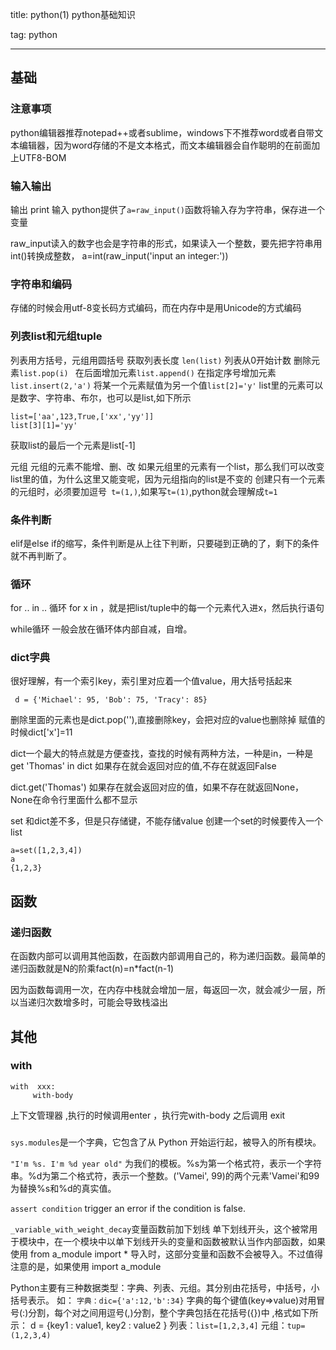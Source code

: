 title: python(1) python基础知识

tag: python

---
## 基础
### 注意事项
python编辑器推荐notepad++或者sublime，windows下不推荐word或者自带文本编辑器，因为word存储的不是文本格式，而文本编辑器会自作聪明的在前面加上UTF8-BOM

### 输入输出
输出 print
输入 python提供了`a=raw_input()`函数将输入存为字符串，保存进一个变量
<!-- more -->
raw_input读入的数字也会是字符串的形式，如果读入一个整数，要先把字符串用int()转换成整数， a=int(raw_input('input an integer:'))

### 字符串和编码
存储的时候会用utf-8变长码方式编码，而在内存中是用Unicode的方式编码

### 列表list和元组tuple
列表用方括号，元组用圆括号
获取列表长度 `len(list)`
列表从0开始计数
删除元素`list.pop(i) `
在后面增加元素`list.append()`
在指定序号增加元素`list.insert(2,'a')`
将某一个元素赋值为另一个值`list[2]='y'`
list里的元素可以是数字、字符串、布尔，也可以是list,如下所示
```
list=['aa',123,True,['xx','yy']]
list[3][1]='yy'
```
获取list的最后一个元素是list[-1]

元组
元组的元素不能增、删、改
如果元组里的元素有一个list，那么我们可以改变list里的值，为什么这里又能变呢，因为元组指向的list是不变的
创建只有一个元素的元组时，必须要加逗号` t=(1,)`,如果写`t=(1)`,python就会理解成`t=1`

### 条件判断
elif是else if的缩写，条件判断是从上往下判断，只要碰到正确的了，剩下的条件就不再判断了。

### 循环
for .. in .. 循环
for x in  ，就是把list/tuple中的每一个元素代入进x，然后执行语句

while循环
一般会放在循环体内部自减，自增。

###  dict字典
很好理解，有一个索引key，索引里对应着一个值value，用大括号括起来
```
 d = {'Michael': 95, 'Bob': 75, 'Tracy': 85}
```
删除里面的元素也是dict.pop(''),直接删除key，会把对应的value也删除掉
赋值的时候dict['x']=11

dict一个最大的特点就是方便查找，查找的时候有两种方法，一种是in，一种是get
'Thomas' in dict
如果存在就会返回对应的值,不存在就返回False

dict.get('Thomas')
如果存在就会返回对应的值，如果不存在就返回None，None在命令行里面什么都不显示

set 和dict差不多，但是只存储键，不能存储value
创建一个set的时候要传入一个list 
```
a=set([1,2,3,4])
a
{1,2,3}
```

## 函数
### 递归函数
在函数内部可以调用其他函数，在函数内部调用自己的，称为递归函数。最简单的递归函数就是N的阶乘fact(n)=n*fact(n-1)

因为函数每调用一次，在内存中栈就会增加一层，每返回一次，就会减少一层，所以当递归次数增多时，可能会导致栈溢出









## 其他
### with
```
with  xxx:
     with-body
```

上下文管理器 ,执行的时候调用enter ，执行完with-body 之后调用 exit

### 
`sys.modules`是一个字典，它包含了从 Python 开始运行起，被导入的所有模块。


`"I'm %s. I'm %d year old"` 为我们的模板。%s为第一个格式符，表示一个字符串。%d为第二个格式符，表示一个整数。('Vamei', 99)的两个元素'Vamei'和99为替换%s和%d的真实值。 

`assert condition`
trigger an error if the condition is false.

 `_variable_with_weight_decay`变量函数前加下划线
单下划线开头，这个被常用于模块中，在一个模块中以单下划线开头的变量和函数被默认当作内部函数，如果使用 from a_module import * 导入时，这部分变量和函数不会被导入。不过值得注意的是，如果使用 import a_module 

Python主要有三种数据类型：字典、列表、元组。其分别由花括号，中括号，小括号表示。
如：
`字典：dic={'a':12,'b':34}`
字典的每个键值(key=>value)对用冒号(:)分割，每个对之间用逗号(,)分割，整个字典包括在花括号({})中 ,格式如下所示：
d = {key1 : value1, key2 : value2 }
列表：`list=[1,2,3,4]`
元组：`tup=(1,2,3,4)`






